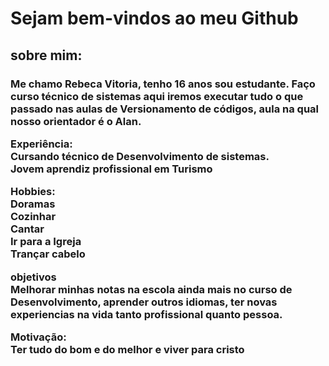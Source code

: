 <h1>Sejam bem-vindos ao meu Github</h1>

<h2>sobre mim: </h2>
<h3>Me chamo Rebeca Vitoria, tenho 16 anos sou estudante. Faço curso técnico de sistemas aqui iremos executar tudo o que passado nas aulas de Versionamento de códigos, aula na qual nosso orientador é o Alan.<br>

Experiência:<br>
Cursando técnico de Desenvolvimento de sistemas.<br>
 Jovem aprendiz profissional em Turismo<br>

 Hobbies:<br>
 Doramas<br>
 Cozinhar<br>
 Cantar<br>
 Ir para a Igreja<br>
 Trançar cabelo<br>

 objetivos<br>
 Melhorar minhas notas na escola ainda mais no curso de Desenvolvimento, aprender outros idiomas, ter novas experiencias na vida tanto profissional quanto pessoa.<br> 

Motivação:<br>
Ter tudo do bom e do melhor e viver para cristo<br>




